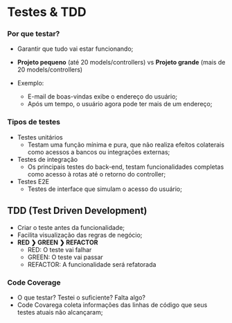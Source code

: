 # Testes & TDD

### Por que testar?
* Garantir que tudo vai estar funcionando;
* **Projeto pequeno** (até 20 models/controllers) vs **Projeto grande** (mais de 20 models/controllers)

* Exemplo:
  * E-mail de boas-vindas exibe o endereço do usuário;
  * Após um tempo, o usuário agora pode ter mais de um endereço;

### Tipos de testes
* Testes unitários
  * Testam uma função mínima e pura, que não realiza efeitos colaterais como acessos a bancos ou integrações externas;
* Testes de integração
  * Os principais testes do back-end, testam funcionalidades completas como acesso à rotas até o retorno do controller;
* Testes E2E
  * Testes de interface que simulam o acesso do usuário;

## TDD (Test Driven Development)
* Criar o teste antes da funcionalidade;
* Facilita visualização das regras de negócio;
* **RED ❯ GREEN ❯ REFACTOR**
  * RED: O teste vai falhar
  * GREEN: O teste vai passar
  * REFACTOR: A funcionalidade será refatorada

### Code Coverage
* O que testar? Testei o suficiente? Falta algo?
* Code Covarega coleta informações das linhas de código que seus testes atuais não alcançaram;